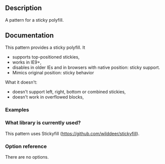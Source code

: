## Description

A pattern for a sticky polyfill.

## Documentation

This pattern provides a sticky polyfill. It

- supports top-positioned stickies,
- works in IE9+,
- disables in older IEs and in browsers with native position: sticky support.
- Mimics original position: sticky behavior

What it doesn't:

- doesn't support left, right, bottom or combined stickies,
- doesn't work in overflowed blocks,

### Examples

### What library is currently used?

This pattern uses Stickyfill (https://github.com/wilddeer/stickyfill).

### Option reference

There are no options.
